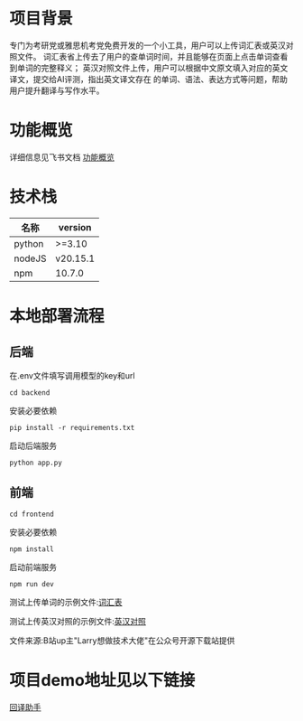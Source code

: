 # 项目背景

专门为考研党或雅思机考党免费开发的一个小工具，用户可以上传词汇表或英汉对照文件。
词汇表省上传去了用户的查单词时间，并且能够在页面上点击单词查看到单词的完整释义；
英汉对照文件上传，用户可以根据中文原文填入对应的英文译文，提交给AI评测，指出英文译文存在
的单词、语法、表达方式等问题，帮助用户提升翻译与写作水平。

# 功能概览

详细信息见飞书文档
[功能概览](https://d59pmlcbus.feishu.cn/docx/WERYdpBdPozfrNxuy5LcPLdEnBb?from=from_copylink)

# 技术栈

| 名称| version
| --- | --- |
| python | >=3.10  |
| nodeJS| v20.15.1 |
| npm | 10.7.0 |

# 本地部署流程

## 后端

在.env文件填写调用模型的key和url

```
cd backend
```

安装必要依赖

```
pip install -r requirements.txt
```

启动后端服务

```
python app.py
```

## 前端

```
cd frontend
```

安装必要依赖

```
npm install
```

启动前端服务

```
npm run dev
```

测试上传单词的示例文件:[词汇表](https://resource-tx-cdn.xiaoeeye.com/appvod604qb9206/file/b_u_ck8n6b6ps1bshnkerp00/m1dtmema9n12qg.pdf?download_name=%E8%AF%8D%E6%B1%87%E8%A1%A8%E7%A4%BA%E4%BE%8B.pdf)

测试上传英汉对照的示例文件:[英汉对照](https://resource-tx-cdn.xiaoeeye.com/appvod604qb9206/file/b_u_ck8n6b6ps1bshnkerp00/xvum17ma9n12r0.pdf?download_name=%E8%8B%B1%E6%B1%89%E5%AF%B9%E7%85%A7%E7%A4%BA%E4%BE%8B.pdf)

文件来源:B站up主"Larry想做技术大佬"在公众号开源下载站提供

# 项目demo地址见以下链接

[回译助手](http://14.103.134.75/)













